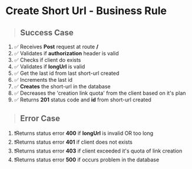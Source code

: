 # Create Short Url - Business Rule

> ## Success Case

1.  ✅ Receives **Post** request at route **/**
2.  ✅ Validates if **authorization** header is valid
3.  ✅ Checks if client do exists
4.  ✅ Validates if **longUrl** is valid
5.  ✅ Get the last id from last short-url created
6.  ✅ Increments the last id
7.  ✅ **Creates** the short-url in the database
8.  ✅ Decreases the 'creation link quota' from the client based on it's plan
9.  ✅ Returns **201** status code and **id** from short-url created

> ## Error Case

1. ❗Returns status error **400** if **longUrl** is invalid OR too long
2. ❗Returns status error **401** if client does not exists
3. ❗Returns status error **403** if client exceeded it's quota of link creation
4. ❗Returns status error **500** if occurs problem in the database
